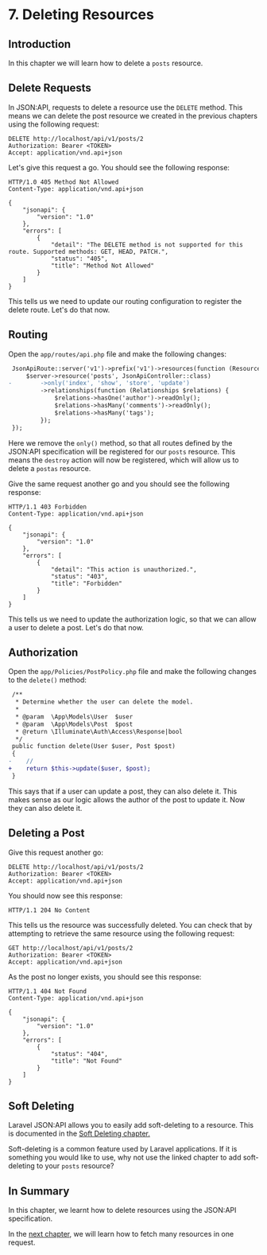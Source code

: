 # 7. Deleting Resources

## Introduction

In this chapter we will learn how to delete a `posts` resource.

## Delete Requests

In JSON:API, requests to delete a resource use the `DELETE` method. This means
we can delete the post resource we created in the previous chapters using the
following request:

```http
DELETE http://localhost/api/v1/posts/2
Authorization: Bearer <TOKEN>
Accept: application/vnd.api+json
```

Let's give this request a go. You should see the following response:

```http
HTTP/1.0 405 Method Not Allowed
Content-Type: application/vnd.api+json

{
    "jsonapi": {
        "version": "1.0"
    },
    "errors": [
        {
            "detail": "The DELETE method is not supported for this route. Supported methods: GET, HEAD, PATCH.",
            "status": "405",
            "title": "Method Not Allowed"
        }
    ]
}
```

This tells us we need to update our routing configuration to register the delete
route. Let's do that now.

## Routing

Open the `app/routes/api.php` file and make the following changes:

```diff
 JsonApiRoute::server('v1')->prefix('v1')->resources(function (ResourceRegistrar $server) {
     $server->resource('posts', JsonApiController::class)
-        ->only('index', 'show', 'store', 'update')
         ->relationships(function (Relationships $relations) {
             $relations->hasOne('author')->readOnly();
             $relations->hasMany('comments')->readOnly();
             $relations->hasMany('tags');
         });
 });
```

Here we remove the `only()` method, so that all routes defined by the JSON:API
specification will be registered for our `posts` resource. This means the
`destroy` action will now be registered, which will allow us to delete a
`postas` resource.

Give the same request another go and you should see the following response:

```http
HTTP/1.1 403 Forbidden
Content-Type: application/vnd.api+json

{
    "jsonapi": {
        "version": "1.0"
    },
    "errors": [
        {
            "detail": "This action is unauthorized.",
            "status": "403",
            "title": "Forbidden"
        }
    ]
}
```

This tells us we need to update the authorization logic, so that we can allow
a user to delete a post. Let's do that now.

## Authorization

Open the `app/Policies/PostPolicy.php` file and make the following changes to
the `delete()` method:

```diff
 /**
  * Determine whether the user can delete the model.
  *
  * @param  \App\Models\User  $user
  * @param  \App\Models\Post  $post
  * @return \Illuminate\Auth\Access\Response|bool
  */
 public function delete(User $user, Post $post)
 {
-    //
+    return $this->update($user, $post);
 }
```

This says that if a user can update a post, they can also delete it. This makes
sense as our logic allows the author of the post to update it. Now they can
also delete it.

## Deleting a Post

Give this request another go:

```http
DELETE http://localhost/api/v1/posts/2
Authorization: Bearer <TOKEN>
Accept: application/vnd.api+json
```

You should now see this response:

```http
HTTP/1.1 204 No Content
```

This tells us the resource was successfully deleted. You can check that by
attempting to retrieve the same resource using the following request:

```http
GET http://localhost/api/v1/posts/2
Authorization: Bearer <TOKEN>
Accept: application/vnd.api+json
```

As the post no longer exists, you should see this response:

```http
HTTP/1.1 404 Not Found
Content-Type: application/vnd.api+json

{
    "jsonapi": {
        "version": "1.0"
    },
    "errors": [
        {
            "status": "404",
            "title": "Not Found"
        }
    ]
}
```

## Soft Deleting

Laravel JSON:API allows you to easily add soft-deleting to a resource. This
is documented in the [Soft Deleting chapter.](../schemas/soft-deleting.md)

Soft-deleting is a common feature used by Laravel applications. If it is
something you would like to use, why not use the linked chapter to add
soft-deleting to your `posts` resource?

## In Summary

In this chapter, we learnt how to delete resources using the JSON:API
specification.

In the [next chapter](08-fetching-resources.md), we will learn how to fetch
many resources in one request.
